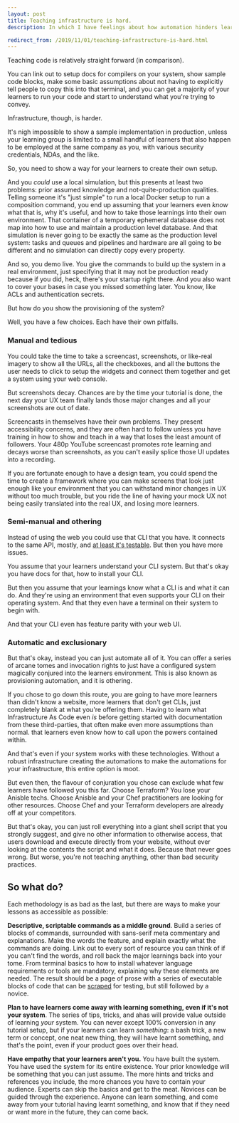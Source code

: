 ```yaml
---
layout: post
title: Teaching infrastructure is hard.
description: In which I have feelings about how automation hinders learning.

redirect_from: /2019/11/01/teaching-infrastructure-is-hard.html
---
```




Teaching code is relatively straight forward (in comparison). 

You can link out to setup docs for compilers on your system, show sample code blocks, make some basic assumptions about not having to explicitly tell people to copy this into that terminal, and you can get a majority of your learners to run your code and start to understand what you're trying to convey. 

Infrastructure, though, is harder. 

It's nigh impossible to show a sample implementation in production, unless your learning group is limited to a small handful of learners that also happen to be employed at the same company as you, with various security credentials, NDAs, and the like. 

So, you need to show a way for your learners to create their own setup. 

And you _could_ use a local simulation, but this presents at least two problems: prior assumed knowledge and not-quite-production qualities. Telling someone it's "just simple" to run a local Docker setup to run a composition command, you end up assuming that your learners even *know* what that is, why it's useful, and how to take those learnings into their own environment. That container of a temporary ephemeral database does not map into how to use and maintain a production level database. And that simulation is never going to be exactly the same as the production level system: tasks and queues and pipelines and hardware are all going to be different and no simulation can directly copy every property. 

And so, you demo live. You give the commands to build up the system in a real environment, just specifying that it may not be production ready because if you did, heck, there's your startup right there. And you also want to cover your bases in case you missed something later. You know, like ACLs and authentication secrets. 

But how do you show the provisioning of the system? 

Well, you have a few choices. Each have their own pitfalls. 

### Manual and tedious 

You could take the time to take a screencast, screenshots, or like-real imagery to show all the URLs, all the checkboxes, and all the buttons the user needs to click to setup the widgets and connect them together and get a system using your web console.

But screenshots decay. Chances are by the time your tutorial is done, the next day your UX team finally lands those major changes and all your screenshots are out of date. 

Screencasts in themselves have their own problems. They present accessibility concerns, and they are often hard to follow unless you have training in how to show and teach in a way that loses the least amount of followers. Your 480p YouTube screencast promotes rote learning and decays worse than screenshots, as you can't easily splice those UI updates into a recording. 

If you are fortunate enough to have a design team, you could spend the time to create a framework where you can make screens that look just enough like your environment that you can withstand minor changes in UX without too much trouble, but you ride the line of having your mock UX not being easily translated into the real UX, and losing more learners. 

### Semi-manual and othering

Instead of using the web you could use that CLI that you have. It connects to the same API, mostly, and [at least it's testable](https://dev.to/glasnt/testable-tutorials-5hfg). But then you have more issues. 

You assume that your learners understand your CLI system. But that's okay you have docs for that, how to install your CLI. 

But then you assume that your learnings know what a CLI is and what it can do. And they're using an environment that even supports your CLI on their operating system. And that they even have a terminal on their system to begin with. 

And that your CLI even has feature parity with your web UI. 

### Automatic and exclusionary

But that's okay, instead you can just automate all of it. You can offer a series of arcane tomes and invocation rights to just have a configured system magically conjured into the learners environment. This is also known as provisioning automation, and it is othering. 

If you chose to go down this route, you are going to have more learners than didn't know a website, more learners that don't get CLIs, just completely blank at what you're offering them. Having to learn what Infrastructure As Code even *is* before getting started with documentation from these third-parties, that often make even more assumptions than normal. that learners even know how to call upon the powers contained within. 

And that's even if your system works with these technologies. Without a robust infrastructure creating the automations to make the automations for your infrastructure, this entire option is moot. 

But even then, the flavour of conjuration you chose can exclude what few learners have followed you this far. Choose Terraform? You lose your Anisble techs. Choose Anisble and your Chef practitioners are looking for other resources. Choose Chef and your Terraform developers are already off at your competitors. 

But that's okay, you can just roll everything into a giant shell script that you strongly suggest, and give no other information to otherwise access, that users download and execute directly from your website, without ever looking at the contents the script and what it does. Because that never goes wrong. But worse, you're not teaching anything, other than bad security practices. 


## So what do?

Each methodology is as bad as the last, but there are ways to make your lessons as accessible as possible: 

**Descriptive, scriptable commands as a middle ground**. Build a series of blocks of commands, surrounded with sans-serif meta commentary and explanations. Make the words the feature, and explain exactly what the commands are doing. Link out to every sort of resource you can think of if you can't find the words, and roll back the major learnings back into your tome. From terminal basics to how to install whatever language requirements or tools are mandatory, explaining why these elements are needed. The result should be a page of prose with a series of executable blocks of code that can be [scraped](https://dev.to/glasnt/testable-tutorials-5hfg) for testing, but still followed by a novice. 

**Plan to have learners come away with learning something, even if it's not your system**. The series of tips, tricks, and ahas will provide value outside of learning _your_ system. You can never except 100% conversion in any tutorial setup, but if your learners can learn *something*: a bash trick, a new term or concept, one neat new thing, they will have learnt something, and that's the point, even if your product goes over their head. 

**Have empathy that your learners aren't you.** You have built the system. You have used the system for its entire existence. Your prior knowledge will be something that you can just assume. The more hints and tricks and references you include, the more chances you have to contain your audience. Experts can skip the basics and get to the meat. Novices can be guided through the experience. Anyone can learn something, and come away from your tutorial having learnt something, and know that if they need or want more in the future, they can come back. 
